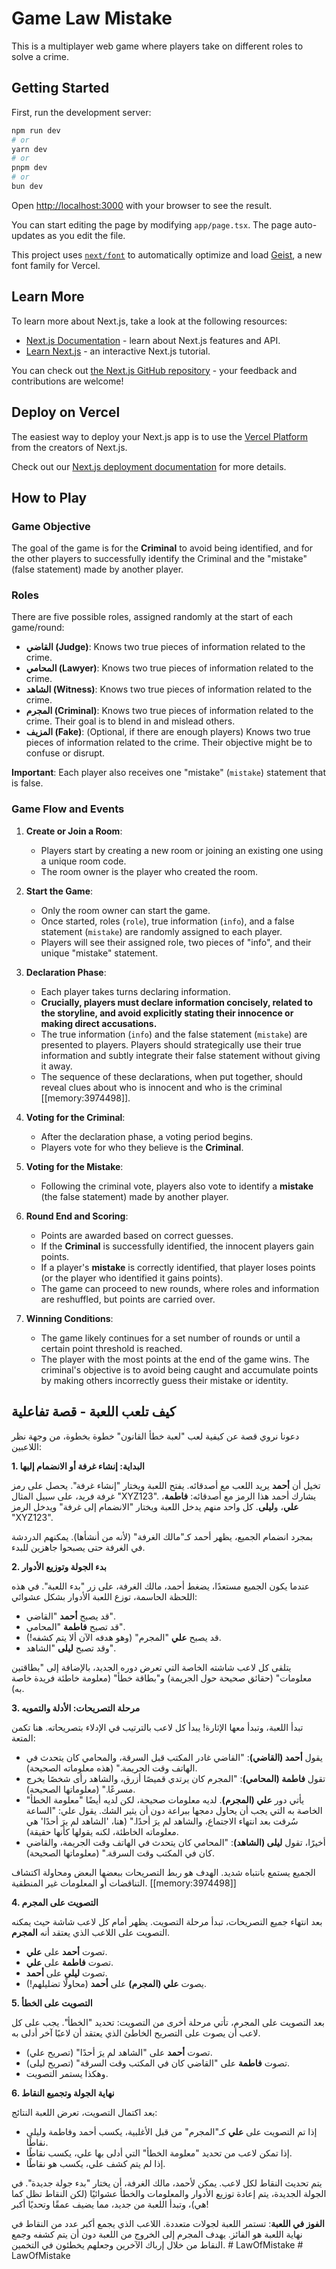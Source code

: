 # Game Law Mistake

This is a multiplayer web game where players take on different roles to solve a crime.

## Getting Started

First, run the development server:

```bash
npm run dev
# or
yarn dev
# or
pnpm dev
# or
bun dev
```

Open [http://localhost:3000](http://localhost:3000) with your browser to see the result.

You can start editing the page by modifying `app/page.tsx`. The page auto-updates as you edit the file.

This project uses [`next/font`](https://nextjs.org/docs/app/building-your-application/optimizing/fonts) to automatically optimize and load [Geist](https://vercel.com/font), a new font family for Vercel.

## Learn More

To learn more about Next.js, take a look at the following resources:

- [Next.js Documentation](https://nextjs.org/docs) - learn about Next.js features and API.
- [Learn Next.js](https://nextjs.org/learn) - an interactive Next.js tutorial.

You can check out [the Next.js GitHub repository](https://github.com/vercel/next.js) - your feedback and contributions are welcome!

## Deploy on Vercel

The easiest way to deploy your Next.js app is to use the [Vercel Platform](https://vercel.com/new?utm_medium=default-template&filter=next.js&utm_source=create-next-app&utm_campaign=create-next-app-readme) from the creators of Next.js.

Check out our [Next.js deployment documentation](https://nextjs.org/docs/app/building-your-application/deploying) for more details.

## How to Play

### Game Objective
The goal of the game is for the **Criminal** to avoid being identified, and for the other players to successfully identify the Criminal and the "mistake" (false statement) made by another player.

### Roles

There are five possible roles, assigned randomly at the start of each game/round:

*   **القاضي (Judge)**: Knows two true pieces of information related to the crime.
*   **المحامي (Lawyer)**: Knows two true pieces of information related to the crime.
*   **الشاهد (Witness)**: Knows two true pieces of information related to the crime.
*   **المجرم (Criminal)**: Knows two true pieces of information related to the crime. Their goal is to blend in and mislead others.
*   **المزيف (Fake)**: (Optional, if there are enough players) Knows two true pieces of information related to the crime. Their objective might be to confuse or disrupt.

**Important**: Each player also receives one "mistake" (`mistake`) statement that is false.

### Game Flow and Events

1.  **Create or Join a Room**:
    *   Players start by creating a new room or joining an existing one using a unique room code.
    *   The room owner is the player who created the room.

2.  **Start the Game**:
    *   Only the room owner can start the game.
    *   Once started, roles (`role`), true information (`info`), and a false statement (`mistake`) are randomly assigned to each player.
    *   Players will see their assigned role, two pieces of "info", and their unique "mistake" statement.

3.  **Declaration Phase**:
    *   Each player takes turns declaring information.
    *   **Crucially, players must declare information concisely, related to the storyline, and avoid explicitly stating their innocence or making direct accusations.**
    *   The true information (`info`) and the false statement (`mistake`) are presented to players. Players should strategically use their true information and subtly integrate their false statement without giving it away.
    *   The sequence of these declarations, when put together, should reveal clues about who is innocent and who is the criminal [[memory:3974498]].

4.  **Voting for the Criminal**:
    *   After the declaration phase, a voting period begins.
    *   Players vote for who they believe is the **Criminal**.

5.  **Voting for the Mistake**:
    *   Following the criminal vote, players also vote to identify a **mistake** (the false statement) made by another player.

6.  **Round End and Scoring**:
    *   Points are awarded based on correct guesses.
    *   If the **Criminal** is successfully identified, the innocent players gain points.
    *   If a player's **mistake** is correctly identified, that player loses points (or the player who identified it gains points).
    *   The game can proceed to new rounds, where roles and information are reshuffled, but points are carried over.

7.  **Winning Conditions**:
    *   The game likely continues for a set number of rounds or until a certain point threshold is reached.
    *   The player with the most points at the end of the game wins. The criminal's objective is to avoid being caught and accumulate points by making others incorrectly guess their mistake or identity.

## كيف تلعب اللعبة - قصة تفاعلية

دعونا نروي قصة عن كيفية لعب "لعبة خطأ القانون" خطوة بخطوة، من وجهة نظر اللاعبين:

**1. البداية: إنشاء غرفة أو الانضمام إليها**

تخيل أن **أحمد** يريد اللعب مع أصدقائه. يفتح اللعبة ويختار "إنشاء غرفة". يحصل على رمز غرفة فريد، على سبيل المثال "XYZ123". يشارك أحمد هذا الرمز مع أصدقائه: **فاطمة**، **علي**، و**ليلى**. كل واحد منهم يدخل اللعبة ويختار "الانضمام إلى غرفة" ويدخل الرمز "XYZ123".

بمجرد انضمام الجميع، يظهر أحمد كـ"مالك الغرفة" (لأنه من أنشأها). يمكنهم الدردشة في الغرفة حتى يصبحوا جاهزين للبدء.

**2. بدء الجولة وتوزيع الأدوار**

عندما يكون الجميع مستعدًا، يضغط أحمد، مالك الغرفة، على زر "بدء اللعبة". في هذه اللحظة الحاسمة، توزع اللعبة الأدوار بشكل عشوائي:

*   قد يصبح **أحمد** "القاضي".
*   قد تصبح **فاطمة** "المحامي".
*   قد يصبح **علي** "المجرم" (وهو هدفه الآن ألا يتم كشفه!).
*   وقد تصبح **ليلى** "الشاهد".

يتلقى كل لاعب شاشته الخاصة التي تعرض دوره الجديد، بالإضافة إلى "بطاقتين معلومات" (حقائق صحيحة حول الجريمة) و"بطاقة خطأ" (معلومة خاطئة فريدة خاصة به).

**3. مرحلة التصريحات: الأدلة والتمويه**

تبدأ اللعبة، وتبدأ معها الإثارة! يبدأ كل لاعب بالترتيب في الإدلاء بتصريحاته. هنا تكمن المتعة:

*   يقول **أحمد (القاضي)**: "القاضي غادر المكتب قبل السرقة، والمحامي كان يتحدث في الهاتف وقت الجريمة." (هذه معلوماته الصحيحة).
*   تقول **فاطمة (المحامي)**: "المجرم كان يرتدي قميصًا أزرق، والشاهد رأى شخصًا يخرج مسرعًا." (معلوماتها الصحيحة).
*   يأتي دور **علي (المجرم)**. لديه معلومات صحيحة، لكن لديه أيضًا "معلومة الخطأ" الخاصة به التي يجب أن يحاول دمجها ببراعة دون أن يثير الشك. يقول علي: "الساعة سُرقت بعد انتهاء الاجتماع، والشاهد لم يرَ أحدًا." (هنا، 'الشاهد لم يرَ أحدًا' هي معلوماته الخاطئة، لكنه يقولها كأنها حقيقة).
*   أخيرًا، تقول **ليلى (الشاهد)**: "المحامي كان يتحدث في الهاتف وقت الجريمة، والقاضي كان في المكتب وقت السرقة." (معلوماتها الصحيحة).

الجميع يستمع بانتباه شديد. الهدف هو ربط التصريحات ببعضها البعض ومحاولة اكتشاف التناقضات أو المعلومات غير المنطقية. [[memory:3974498]]

**4. التصويت على المجرم**

بعد انتهاء جميع التصريحات، تبدأ مرحلة التصويت. يظهر أمام كل لاعب شاشة حيث يمكنه التصويت على اللاعب الذي يعتقد أنه **المجرم**.

*   تصوت **أحمد** على **علي**.
*   تصوت **فاطمة** على **علي**.
*   تصوت **ليلى** على **أحمد**.
*   يصوت **علي (المجرم)** على **أحمد** (محاولًا تضليلهم!).

**5. التصويت على الخطأ**

بعد التصويت على المجرم، تأتي مرحلة أخرى من التصويت: تحديد "الخطأ". يجب على كل لاعب أن يصوت على التصريح الخاطئ الذي يعتقد أن لاعبًا آخر أدلى به.

*   تصوت **أحمد** على "الشاهد لم يرَ أحدًا" (تصريح علي).
*   تصوت **فاطمة** على "القاضي كان في المكتب وقت السرقة" (تصريح ليلى).
*   وهكذا يستمر التصويت.

**6. نهاية الجولة وتجميع النقاط**

بعد اكتمال التصويت، تعرض اللعبة النتائج:
*   إذا تم التصويت على **علي** كـ"المجرم" من قبل الأغلبية، يكسب أحمد وفاطمة وليلى نقاطًا.
*   إذا تمكن لاعب من تحديد "معلومة الخطأ" التي أدلى بها علي، يكسب نقاطًا.
*   إذا لم يتم كشف علي، يكسب هو نقاطًا.

يتم تحديث النقاط لكل لاعب. يمكن لأحمد، مالك الغرفة، أن يختار "بدء جولة جديدة". في الجولة الجديدة، يتم إعادة توزيع الأدوار والمعلومات والخطأ عشوائيًا (لكن النقاط تظل كما هي)، وتبدأ اللعبة من جديد، مما يضيف عمقًا وتحديًا أكبر!

**الفوز في اللعبة**: تستمر اللعبة لجولات متعددة. اللاعب الذي يجمع أكبر عدد من النقاط في نهاية اللعبة هو الفائز. يهدف المجرم إلى الخروج من اللعبة دون أن يتم كشفه وجمع النقاط من خلال إرباك الآخرين وجعلهم يخطئون في التخمين.
#   L a w O f M i s t a k e  
 #   L a w O f M i s t a k e  
 